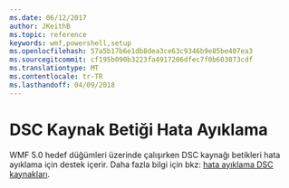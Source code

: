 ```yaml
---
ms.date: 06/12/2017
author: JKeithB
ms.topic: reference
keywords: wmf,powershell,setup
ms.openlocfilehash: 57a5b17b6e1db8dea3ce63c9346b9e85be407ea3
ms.sourcegitcommit: cf195b090b3223fa4917206dfec7f0b603873cdf
ms.translationtype: MT
ms.contentlocale: tr-TR
ms.lasthandoff: 04/09/2018
---
```

# <a name="dsc-resource-script-debugging"></a>DSC Kaynak Betiği Hata Ayıklama

WMF 5.0 hedef düğümleri üzerinde çalışırken DSC kaynağı betikleri hata ayıklama için destek içerir.
Daha fazla bilgi için bkz: [hata ayıklama DSC kaynakları](https://msdn.microsoft.com/powershell/dsc/debugresource).